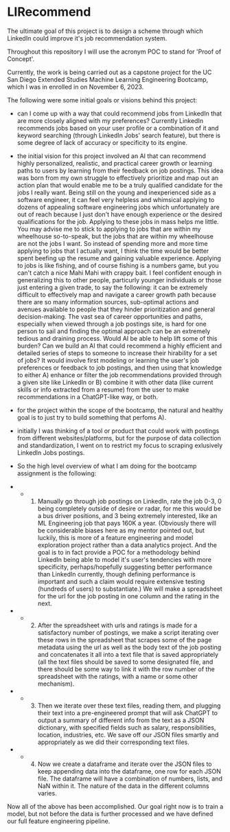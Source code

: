 # LIRecommend
The ultimate goal of this project is to design a scheme through which LinkedIn could improve it's job recommendation system.

Throughout this repository I will use the acronym POC to stand for 'Proof of Concept'. 

Currently, the work is being carried out as a capstone project for the UC San Diego Extended Studies Machine Learning Engineering Bootcamp, which I was in enrolled in on November 6, 2023.   

The following were some initial goals or visions behind this project:

- can I come up with a way that could recommend jobs from LinkedIn that are more closely aligned with my preferences? Currently LinkedIn recommends jobs based on your user profile or a combination of it and keyword searching (through LinkedIn Jobs' search feature), but there is some degree of lack of accuracy or specificity to its engine.

- the initial vision for this project involved an AI that can recommend highly personalized, realistic, and practical career growth or learning paths to users by learning from their feedback on job postings. This idea was born from my own struggle to effectively prioritize and map out an action plan that would enable me to be a truly qualified candidate for the jobs I really want. Being still on the young and inexperienced side as a software engineer, it can feel very helpless and whimsical applying to dozens of appealing software engineering jobs which unfortunately are out of reach because I just don't have enough experience or the desired qualifications for the job. Applying to these jobs in mass helps me little. You may advise me to stick to applying to jobs that are within my wheelhouse so-to-speak, but the jobs that are within my wheelhouse are not the jobs I want. So instead of spending more and more time applying to jobs that I actually want, I think the time would be better spent beefing up the resume and gaining valuable experience. Applying to jobs is like fishing, and of course fishing is a numbers game, but you can't catch a nice Mahi Mahi with crappy bait. I feel confident enough in generalizing this to other people, particurly younger individuals or those just entering a given trade, to say the following: it can be extremely difficult to effectively map and navigate a career growth path because there are so many information sources, sub-optimal actions and avenues available to people that they hinder prioritization and general decision-making. The vast sea of career opportunities and paths, especially when viewed through a job postings site, is hard for one person to sail and finding the optimal approach can be an extremely tedious and draining process. Would AI be able to help lift some of this burden? Can we build an AI that could recommend a highly efficient and detailed series of steps to someone to increase their hirability for a set of jobs? It would involve first modeling or learning the user's job preferences or feedback to job postings, and then using that knowledge to either A) enhance or filter the job recommendations provided through a given site like LinkedIn or B) combine it with other data (like current skills or info extracted from a resume) from the user to make recommendations in a ChatGPT-like way, or both.

- for the project within the scope of the bootcamp, the natural and healthy goal is to just try to build something that perfoms A). 

- initially I was thinking of a tool or product that could work with postings from different websites/platforms, but for the purpose of data collection and standardization, I went on to restrict my focus to scraping exlusively LinkedIn Jobs postings.

- So the high level overview of what I am doing for the bootcamp assignment is the following:
- -  1. Manually go through job postings on LinkedIn, rate the job 0-3, 0 being completely outside of desire or radar, for me this would be a bus driver positions, and 3 being extremely interested, like an ML Engineering job that pays 160K a year. (Obviously there will be considerable biases here as my mentor pointed out, but luckily, this is more of a feature engineering and model exploration project rather than a data analytics project. And the goal is to in fact provide a POC for a methodology behind LinkedIn being able to model it's user's tendencies with more specificity, perhaps/hopefully suggesting better performance than LinkedIn currently, though defining performance is important and such a claim would require extensive testing (hundreds of users) to substantiate.) We will make a spreadsheet for the url for the job posting in one column and the rating in the next.
- -  2. After the spreadsheet with urls and ratings is made for a satisfactory number of postings, we make a script iterating over these rows in the spreadsheet that scrapes some of the page metadata using the url as well as the body text of the job posting and concatenates it all into a text file that is saved appropriately (all the text files should be saved to some designated file, and there should be some way to link it with the row number of the spreadsheet with the ratings, with a name or some other mechanism).
- -  3. Then we iterate over these text files, reading them, and plugging their text into a pre-engineered prompt that will ask ChatGPT to output a summary of different info from the text as a JSON dictionary, with specified fields such as salary, responsibilities, location, industries, etc. We save off our JSON files smartly and appropriately as we did their corresponding text files.
- -  4. Now we create a dataframe and iterate over the JSON files to keep appending data into the dataframe, one row for each JSON file. The dataframe will have a combination of numbers, lists, and NaN within it. The nature of the data in the different columns varies.
   
Now all of the above has been accomplished. Our goal right now is to train a model, but not before the data is further processed and we have defined our full feature engineering pipeline.    


